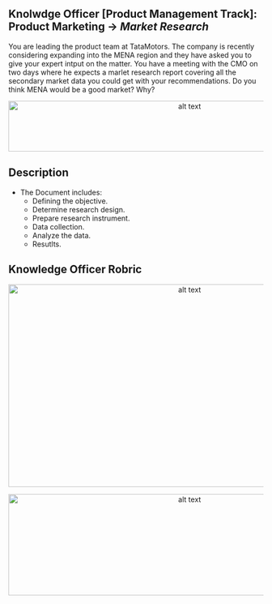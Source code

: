 ## Knolwdge Officer [Product Management Track]: Product Marketing -> _Market Research_
You are leading the product team at TataMotors. The company is recently considering expanding into the MENA region and they have asked you to give your expert intput on the matter. You have a meeting with the CMO on two days where he expects a marlet research report covering all the secondary market data you could get with your recommendations. Do you think MENA would be a good market? Why?

<p align="center">
<img src=https://github.com/yarahisham/Tata_Motors_CaseStudy-Market_Research/blob/main/Images/Screen%20Shot%202021-04-27%20at%206.03.10%20PM.jpg alt="alt text" width="700" height="100" >
</p>

## Description
- The Document includes:
  - Defining the objective.
  - Determine research design.
  - Prepare research instrument.
  - Data collection.
  - Analyze the data.
  - Resutlts.

## Knowledge Officer Robric
<p align="center">
<img src="https://github.com/yarahisham/Tata_Motors_CaseStudy-Market_Research/blob/main/Images/Screen%20Shot%202021-04-27%20at%206.03.23%20PM.jpg" alt="alt text" width="700" height="400" >
</p>

<p align="center">
<img src="https://github.com/yarahisham/Tata_Motors_CaseStudy-Market_Research/blob/main/Images/Screen%20Shot%202021-04-27%20at%206.03.32%20PM.jpg" alt="alt text" width="700" height="200" >
</p>
